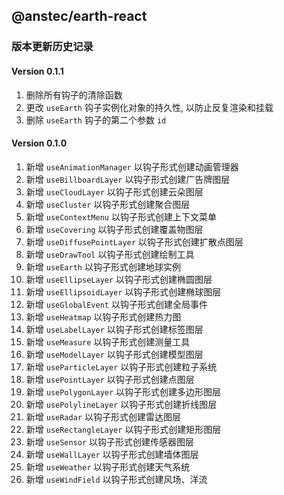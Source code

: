 ## @anstec/earth-react

### 版本更新历史记录

#### Version 0.1.1
1. 删除所有钩子的清除函数
2. 更改 `useEarth` 钩子实例化对象的持久性, 以防止反复渲染和挂载
3. 删除 `useEarth` 钩子的第二个参数 `id`

#### Version 0.1.0
1. 新增 `useAnimationManager` 以钩子形式创建动画管理器
2. 新增 `useBillboardLayer` 以钩子形式创建广告牌图层
3. 新增 `useCloudLayer` 以钩子形式创建云朵图层
4. 新增 `useCluster` 以钩子形式创建聚合图层
5. 新增 `useContextMenu` 以钩子形式创建上下文菜单
6. 新增 `useCovering` 以钩子形式创建覆盖物图层
7. 新增 `useDiffusePointLayer` 以钩子形式创建扩散点图层
8. 新增 `useDrawTool` 以钩子形式创建绘制工具
9. 新增 `useEarth` 以钩子形式创建地球实例
10. 新增 `useEllipseLayer` 以钩子形式创建椭圆图层
11. 新增 `useEllipsoidLayer` 以钩子形式创建椭球图层
12. 新增 `useGlobalEvent` 以钩子形式创建全局事件
13. 新增 `useHeatmap` 以钩子形式创建热力图
14. 新增 `useLabelLayer` 以钩子形式创建标签图层
15. 新增 `useMeasure` 以钩子形式创建测量工具
16. 新增 `useModelLayer` 以钩子形式创建模型图层
17. 新增 `useParticleLayer` 以钩子形式创建粒子系统
18. 新增 `usePointLayer` 以钩子形式创建点图层
19. 新增 `usePolygonLayer` 以钩子形式创建多边形图层
20. 新增 `usePolylineLayer` 以钩子形式创建折线图层
21. 新增 `useRadar` 以钩子形式创建雷达图层
22. 新增 `useRectangleLayer` 以钩子形式创建矩形图层
23. 新增 `useSensor` 以钩子形式创建传感器图层
24. 新增 `useWallLayer` 以钩子形式创建墙体图层
25. 新增 `useWeather` 以钩子形式创建天气系统
26. 新增 `useWindField` 以钩子形式创建风场、洋流
